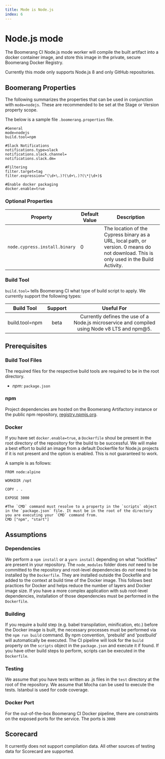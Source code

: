 ```yaml
---
title: Mode is Node.js
index: 6
---
```


# Node.js mode

The Boomerang CI Node.js mode worker will compile the built artifact into a docker container image, and store this image in the private, secure Boomerang Docker Registry.

Currently this mode only supports Node.js 8 and only GitHub repositories.

## Boomerang Properties

The following summarizes the properties that can be used in conjunction with `mode=nodejs`. These are recommended to be set at the Stage or Version property scope.

The below is a sample file `.boomerang.properties` file.

```
#General
mode=nodejs
build.tool=npm

#Slack Notifications
notifications.type=slack
notifications.slack.channel=
notifications.slack.dm=

#Filtering
filter.target=tag
filter.expression=^(\d+\.)?(\d+\.)?(\*|\d+)$

#Enable docker packaging
docker.enable=true
```

### Optional Properties

| Property | Default Value  | Description |
| --- | --- | --- |
| `node.cypress.install.binary` | 0 | The location of the Cypress binary as a URL, local path, or version. 0 means do not download. This is only used in the Build Activity. |

### Build Tool

`build.tool=` tells Boomerang CI what type of build script to apply. We currently support the following types:

| **Build Tool** | **Support** |                                        **Useful For**                                         |
| :------------: | :---------: | :-------------------------------------------------------------------------------------------: |
| build.tool=npm |    beta     | Currently defines the use of a Node.js microservice and compiled using Node v8 LTS and npm@5. |

## Prerequisites

### Build Tool Files

The required files for the respective build tools are required to be in the root directory.

- _npm:_ `package.json`

### npm

Project dependencies are hosted on the Boomerang Artifactory instance or the public npm repository, [registry.npmjs.org](`https://registry.npmjs.org/`).

### Docker

If you have set `docker.enable=true`, a `Dockerfile` shoul be present in the root directory of the repository for the build to be successful. We will make a best effort to build an image from a default Dockerfile for Node.js projects if it is not present and the option is enabled. This is not guaranteed to work.

A sample is as follows:

```
FROM node:alpine

WORKDIR /opt

COPY . .

EXPOSE 3000

#The `CMD` command must resolve to a property in the `scripts` object in the `package.json` file. It must be in the root of the directory you are executing your `CMD` command from.
CMD ["npm", "start"]
```

## Assumptions

### Dependencies

We perform a `npm install` or a `yarn install` depending on what "lockfiles" are present in your repository. The `node_modules` folder does _not_ need to be committed to the repository and root-level dependencies do _not_ need to be installed by the `Dockerfile`. They are installed outside the Dockefile and added to the context at build time of the Docker image. This follows best practices for Docker and helps reduce the number of layers and Docker image size. If you have a more complex application with sub root-level dependencies, installation of those dependencies must be performed in the `Dockerfile`.

### Building

If you require a build step (e.g. babel transpilation, minification, etc.) before the Docker image is built, the necessary processes must be performed via the `npm run build` command. By npm convention, 'prebuild' and 'postbuild' will automatically be executed. The CI pipeline will look for the `build` property on the `scripts` object in the `package.json` and execute it if found. If you have other build steps to perform, scripts can be executed in the `Dockerfile`.

### Testing

We assume that you have tests written as .js files in the `test` directory at the root of the repository. We assume that Mocha can be used to execute the tests. Istanbul is used for code coverage.

### Docker Port

For the out-of-the-box Boomerang CI Docker pipeline, there are constraints on the exposed ports for the service. The ports is `3000`

## Scorecard

It currently does not support compilation data. All other sources of testing data for Scorecard are supported.
